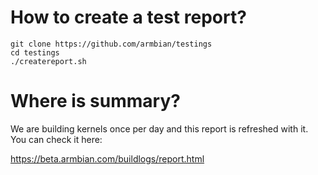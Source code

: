 
# How to create a test report?

    git clone https://github.com/armbian/testings
    cd testings
    ./createreport.sh

# Where is summary?

We are building kernels once per day and this report is refreshed with it. You can check it here:

https://beta.armbian.com/buildlogs/report.html

